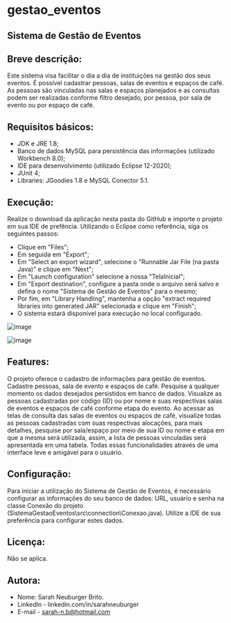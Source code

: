 # gestao_eventos

## Sistema de Gestão de Eventos

## Breve descrição:
Este sistema visa facilitar o dia a dia de instituições na gestão dos seus eventos.
É possível cadastrar pessoas, salas de eventos e espaços de café. As pessoas são vinculadas nas salas e espaços planejados e as consultas podem ser realizadas conforme filtro desejado, por pessoa, por sala de evento ou por espaço de café. 

## Requisitos básicos:
- JDK e JRE 1.8;
- Banco de dados MySQL para persistência das informações (utilizado Workbench 8.0);
- IDE para desenvolvimento (utilizado Eclipse 12-2020);
- JUnit 4;
- Libraries: JGoodies 1.8 e MySQL Conector 5.1.

## Execução:
Realize o download da aplicação nesta pasta do GitHub e importe o projeto em sua IDE de prefência.
Utilizando o Eclipse como referência, siga os seguintes passos: 
- Clique em "Files";
- Em seguida em "Export";
- Em "Select an export wizard", selecione o "Runnable Jar File (na pasta Java)" e clique em "Next";
- Em "Launch configuration" selecione a nossa "TelaInicial";
- Em "Export destination", configure a pasta onde o arquivo será salvo e defina o nome "Sistema de Gestão de Eventos" para o mesmo;
- Por fim, em "Library Handling", mantenha a opção "extract required libraries into generated JAR" selecionada e clique em "Finish";
- O sistema estará disponível para execução no local configurado.

![image](https://user-images.githubusercontent.com/61321914/109397360-ed271380-7914-11eb-8daa-3c5cf650039b.png)

![image](https://user-images.githubusercontent.com/61321914/109397389-16e03a80-7915-11eb-95ff-89a552ea6f45.png)


## Features:
O projeto oferece o cadastro de informações para gestão de eventos. Cadastre pessoas, sala de evento e espaços de café. Pesquise a qualquer momento os dados desejados persistidos em banco de dados. Visualize as pessoas cadastradas por código (ID) ou por nome e suas respectivas salas de eventos e espaços de café conforme etapa do evento. Ao acessar as telas de consulta das salas de eventos ou espaços de café, visualize todas as pessoas cadastradas com suas respectivas alocações, para mais detalhes, pesquise por sala/espaço por meio de sua ID ou nome e etapa em que a mesma será utilizada, assim, a lista de pessoas vinculadas será apresentada em uma tabela. Todas essas funcionalidades através de uma interface leve e amigável para o usuário.

## Configuração:
Para iniciar a utilização do Sistema de Gestão de Eventos, é necessário configurar as informações do seu banco de dados: URL, usuário e senha na classe Conexão do projeto (SistemaGestaoEventos\src\connection\Conexao.java). Utilize a IDE de sua preferência para configurar estes dados.

## Licença:
Não se aplica.

## Autora:
- Nome: Sarah Neuburger Brito.
- LinkedIn - linkedin.com/in/sarahneuburger
- E-mail - sarah-n.b@hotmail.com
